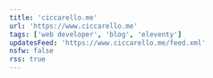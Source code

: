 ```yaml
---
title: 'ciccarello.me'
url: 'https://www.ciccarello.me'
tags: ['web developer', 'blog', 'eleventy']
updatesFeed: 'https://www.ciccarello.me/feed.xml'
nsfw: false
rss: true
---
```

